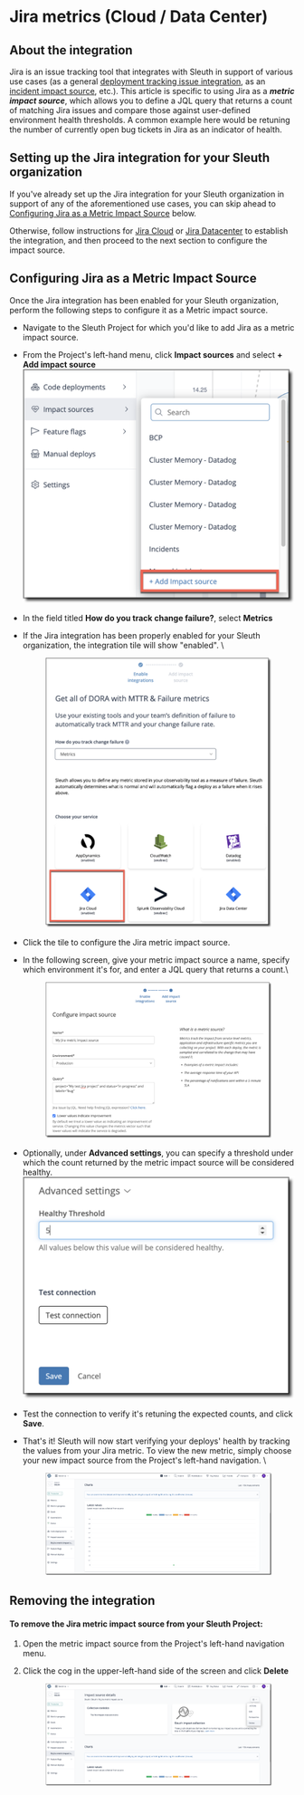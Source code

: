 # Jira metrics (Cloud / Data Center)

## About the integration

Jira is an issue tracking tool that integrates with Sleuth in support of various use cases (as a general [deployment tracking issue integration](../../issue-trackers/jira.md), as an [incident impact source](../incident-tracker-integrations/jira-cloud-data-center.md), etc.). This article is specific to using Jira as a _**metric impact source**_, which allows you to define a JQL query that returns a count of matching Jira issues and compare those against user-defined environment health thresholds. A common example here would be retuning the number of currently open bug tickets in Jira as an indicator of health. &#x20;

## Setting up the Jira integration for your Sleuth organization

If you've already set up the Jira integration for your Sleuth organization in support of any of the aforementioned use cases, you can skip ahead to [Configuring Jira as a Metric Impact Source](https://app.gitbook.com/o/-M1gHTBLHOo121mCa7Tk/s/-M1bR\_-Od0islbiOl4G0/\~/changes/702/integrations-1/impact-sources/metrics/datadog-1#configuring-jira-as-a-metric-impact-source) below.&#x20;

Otherwise, follow instructions for [Jira Cloud](../../issue-trackers/jira.md#setting-up-the-integration) or [Jira Datacenter](../../issue-trackers/jira-datacenter.md#setting-up-the-integration) to establish the integration, and then proceed to the next section to configure the impact source.

## Configuring Jira as a Metric Impact Source

Once the Jira integration has been enabled for your Sleuth organization, perform the following steps to configure it as a Metric impact source.

* Navigate to the Sleuth Project for which you'd like to add Jira as a metric impact source.
* From the Project's left-hand menu, click **Impact sources** and select **+ Add impact source**![](<../../../.gitbook/assets/image (30).png>)
* In the field titled **How do you track change failure?**, select **Metrics**
*   If the Jira integration has been properly enabled for your Sleuth organization, the integration tile will show "enabled". \


    <figure><img src="../../../.gitbook/assets/image (2) (1) (1) (1) (1) (1).png" alt=""><figcaption></figcaption></figure>
* Click the tile to configure the Jira metric impact source.
*   In the following screen, give your metric impact source a name, specify which environment it's for, and enter a JQL query that returns a count.\


    <figure><img src="../../../.gitbook/assets/image (40).png" alt=""><figcaption></figcaption></figure>
* Optionally, under **Advanced settings**, you can specify a threshold under which the count returned by the metric impact source will be considered healthy.![](<../../../.gitbook/assets/image (3) (3).png>)
* Test the connection to verify it's retuning the expected counts, and click **Save**.&#x20;
*   That's it! Sleuth will now start verifying your deploys' health by tracking the values from your Jira metric. To view the new metric, simply choose your new impact source from the Project's left-hand navigation. \


    <figure><img src="../../../.gitbook/assets/image (20).png" alt=""><figcaption></figcaption></figure>

## Removing the integration

#### To remove the Jira metric impact source from your Sleuth Project:

1. Open the metric impact source from the Project's left-hand navigation menu.
2.  Click the cog in the upper-left-hand side of the screen and click **Delete**

    <figure><img src="../../../.gitbook/assets/image (31).png" alt=""><figcaption></figcaption></figure>

